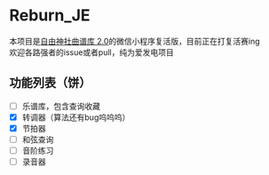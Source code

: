 # Reburn_JE
本项目是[自由神社曲谱库 2.0](https://github.com/zytx121/je)的微信小程序复活版，目前正在打复活赛ing<br>
欢迎各路强者的issue或者pull，纯为爱发电项目

## 功能列表（饼）
- [ ] 乐谱库，包含查询收藏
- [x] 转调器（算法还有bug呜呜呜）
- [x] 节拍器
- [ ] 和弦查询
- [ ] 音阶练习
- [ ] 录音器
